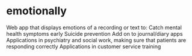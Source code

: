 # emotionally
Web app that displays emotions of a recording or text to:
Catch mental health symptoms early
Suicide prevention
Add on to journal/diary apps
Applications in psychiatry and social work, making sure that patients are responding correctly
Applications in customer service training
